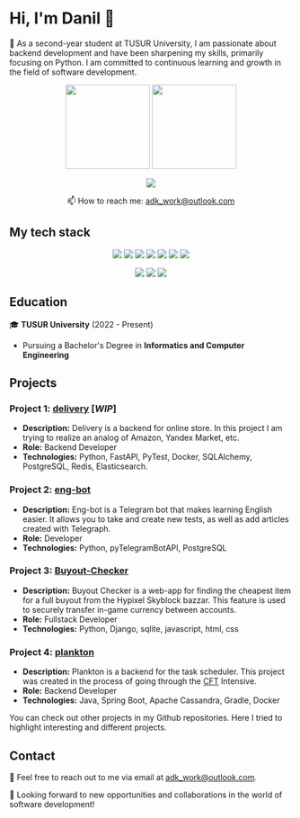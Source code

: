 # Hi, I'm Danil 👋

🚀 As a second-year student at TUSUR University, I am passionate about backend development and have been sharpening my skills, primarily focusing on Python. I am committed to continuous learning and growth in the field of software development.

<p align='center'>
   <a href="https://github-readme-stats.vercel.app/api?username=TriNitki&show_icons=true&count_private=true">
       <img height=150 src="https://github-readme-stats.vercel.app/api?username=TriNitki&show_icons=true&count_private=true"/></a>
   <a href="https://github.com/TriNitki/github-readme-stats">
      <img height=150 src="https://github-readme-stats.vercel.app/api/top-langs/?username=TriNitki&layout=compact"/>
   </a>
</p>

<p align='center'>
   <a href="https://t.me/TriniPy">
       <img src="https://img.shields.io/badge/Telegram-2CA5E0?style=for-the-badge&logo=telegram&logoColor=white"/>
   </a>
</p>
<p align='center'>
   📫 How to reach me: <a href='mailto:adk_work@outlook.com'>adk_work@outlook.com</a>
</p>

## My tech stack

<p align='center'>
   <img src="https://img.shields.io/badge/Python-3776AB.svg?style=for-the-badge&logo=Python&logoColor=white"/>
   <img src="https://img.shields.io/badge/FastAPI-009688.svg?style=for-the-badge&logo=FastAPI&logoColor=white"/>
   <img src="https://img.shields.io/badge/Docker-2496ED.svg?style=for-the-badge&logo=Docker&logoColor=white"/>
   <img src="https://img.shields.io/badge/PostgreSQL-4169E1.svg?style=for-the-badge&logo=PostgreSQL&logoColor=white"/>
   <img src="https://img.shields.io/badge/Apache%20Cassandra-1287B1.svg?style=for-the-badge&logo=Apache-Cassandra&logoColor=white"/>
   <img src="https://img.shields.io/badge/Redis-DC382D.svg?style=for-the-badge&logo=Redis&logoColor=white"/>
   <img src="https://img.shields.io/badge/Elasticsearch-005571.svg?style=for-the-badge&logo=Elasticsearch&logoColor=white"/>   
</p>

<p align='center'>
   <img src="https://img.shields.io/badge/Django-092E20.svg?style=for-the-badge&logo=Django&logoColor=white"/>
   <img src="https://img.shields.io/badge/Spring%20Boot-6DB33F.svg?style=for-the-badge&logo=Spring-Boot&logoColor=white"/>
   <img src="https://img.shields.io/badge/JavaScript-F7DF1E.svg?style=for-the-badge&logo=JavaScript&logoColor=black"/>
</p>

## Education

🎓 **TUSUR University** (2022 - Present)
- Pursuing a Bachelor's Degree in **Informatics and Computer Engineering**

## Projects

### Project 1: [delivery](https://github.com/TriNitki/delivery) [_WIP_]

- **Description:** Delivery is a backend for online store. In this project I am trying to realize an analog of Amazon, Yandex Market, etc.
- **Role:** Backend Developer
- **Technologies:** Python, FastAPI, PyTest, Docker, SQLAlchemy, PostgreSQL, Redis, Elasticsearch.

### Project 2: [eng-bot](https://github.com/TriNitki/eng_bot)

- **Description:** Eng-bot is a Telegram bot that makes learning English easier. It allows you to take and create new tests, as well as add articles created with Telegraph.
- **Role:** Developer
- **Technologies:** Python, pyTelegramBotAPI, PostgreSQL

### Project 3: [Buyout-Checker](https://github.com/TriNitki/Buyout-Checker)

- **Description:** Buyout Checker is a web-app for finding the cheapest item for a full buyout from the Hypixel Skyblock bazzar. This feature is used to securely transfer in-game currency between accounts.
- **Role:** Fullstack Developer
- **Technologies:** Python, Django, sqlite, javascript, html, css

### Project 4: [plankton](https://github.com/TriNitki/plankton)

- **Description:** Plankton is a backend for the task scheduler. This project was created in the process of going through the [CFT](https://team.cft.ru/start/intensive) Intensive.
- **Role:** Backend Developer
- **Technologies:** Java, Spring Boot, Apache Cassandra, Gradle, Docker

You can check out other projects in my Github repositories. Here I tried to highlight interesting and different projects.

## Contact

📧 Feel free to reach out to me via email at [adk_work@outlook.com](mailto:adk_work@outlook.com).

🚀 Looking forward to new opportunities and collaborations in the world of software development!
